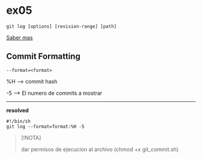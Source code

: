 # ex05

    git log [options] [revision-range] [path]

[Saber mas](https://git-scm.com/docs/git-log)

## Commit Formatting
    --format=<format>

%H --> commit hash

-5 --> El numero de commits a mostrar

---
 **resolved**

    #!/bin/sh
    git log --format=format:%H -5


 >[!NOTA]
   >
   >dar permisos de ejecucion al archivo (chmod +x git_commit.sh)
